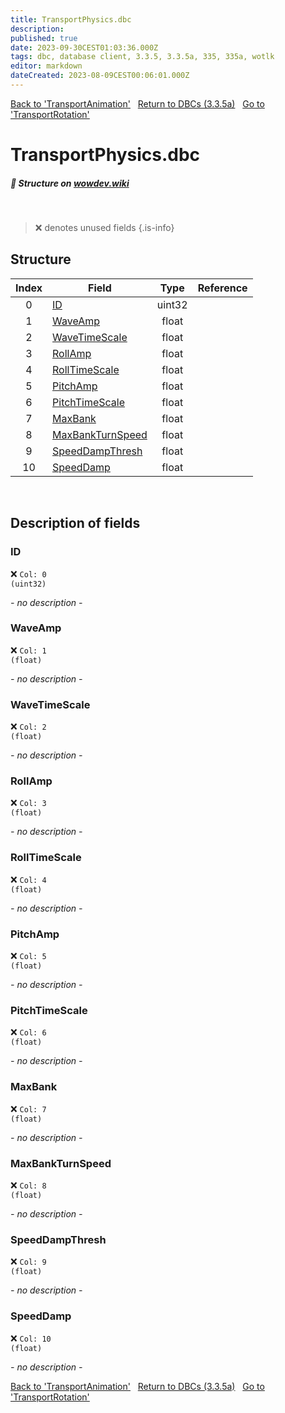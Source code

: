 ```yaml
---
title: TransportPhysics.dbc
description:
published: true
date: 2023-09-30CEST01:03:36.000Z
tags: dbc, database client, 3.3.5, 3.3.5a, 335, 335a, wotlk
editor: markdown
dateCreated: 2023-08-09CEST00:06:01.000Z
---
```

<a href="https://trinitycore.info/files/DBC/335/transportanimation" class="mt-5 v-btn v-btn--depressed v-btn--flat v-btn--outlined theme--light v-size--default darkblue--text text--lighten-3"><span class="v-btn__content"><i aria-hidden="true" class="v-icon notranslate v-icon--left mdi mdi-arrow-left theme--light"></i><span>Back to 'TransportAnimation'</span></span></a>&nbsp;&nbsp;&nbsp;<a href="https://trinitycore.info/files/DBC/335/DBC" class="mt-5 v-btn v-btn--depressed v-btn--flat v-btn--outlined theme--light v-size--default darkblue--text text--lighten-3"><span class="v-btn__content"><i aria-hidden="true" class="v-icon notranslate v-icon--left mdi mdi-home-outline theme--light"></i><span>Return to DBCs (3.3.5a)</span></span></a>&nbsp;&nbsp;&nbsp;<a href="https://trinitycore.info/files/DBC/335/transportrotation" class="mt-5 v-btn v-btn--depressed v-btn--flat v-btn--outlined theme--light v-size--default darkblue--text text--lighten-3"><span class="v-btn__content"><span>Go to 'TransportRotation'</span><i aria-hidden="true" class="v-icon notranslate v-icon--right mdi mdi-arrow-right theme--light"></i></span></a>

# TransportPhysics.dbc
##### :pencil: Structure on [wowdev.wiki](https://wowdev.wiki/DB/TransportPhysics)
&nbsp;

> :x: denotes unused fields
{.is-info}


## Structure

| Index | Field | Type | Reference |
| :---: | --- | :---: | --- |
| 0 | [ID](#id-alt) | uint32 |  |
| 1 | [WaveAmp](#waveamp) | float |  |
| 2 | [WaveTimeScale](#wavetimescale) | float |  |
| 3 | [RollAmp](#rollamp) | float |  |
| 4 | [RollTimeScale](#rolltimescale) | float |  |
| 5 | [PitchAmp](#pitchamp) | float |  |
| 6 | [PitchTimeScale](#pitchtimescale) | float |  |
| 7 | [MaxBank](#maxbank) | float |  |
| 8 | [MaxBankTurnSpeed](#maxbankturnspeed) | float |  |
| 9 | [SpeedDampThresh](#speeddampthresh) | float |  |
| 10 | [SpeedDamp](#speeddamp) | float |  |
&nbsp;
## Description of fields

### ID <!-- {#id-alt} -->
:x: <code>Col: 0 (uint32)</code>

*- no description -*
&nbsp;

### WaveAmp
:x: <code>Col: 1 (float)</code>

*- no description -*
&nbsp;

### WaveTimeScale
:x: <code>Col: 2 (float)</code>

*- no description -*
&nbsp;

### RollAmp
:x: <code>Col: 3 (float)</code>

*- no description -*
&nbsp;

### RollTimeScale
:x: <code>Col: 4 (float)</code>

*- no description -*
&nbsp;

### PitchAmp
:x: <code>Col: 5 (float)</code>

*- no description -*
&nbsp;

### PitchTimeScale
:x: <code>Col: 6 (float)</code>

*- no description -*
&nbsp;

### MaxBank
:x: <code>Col: 7 (float)</code>

*- no description -*
&nbsp;

### MaxBankTurnSpeed
:x: <code>Col: 8 (float)</code>

*- no description -*
&nbsp;

### SpeedDampThresh
:x: <code>Col: 9 (float)</code>

*- no description -*
&nbsp;

### SpeedDamp
:x: <code>Col: 10 (float)</code>

*- no description -*
&nbsp;

<a href="https://trinitycore.info/files/DBC/335/transportanimation" class="mt-5 v-btn v-btn--depressed v-btn--flat v-btn--outlined theme--light v-size--default darkblue--text text--lighten-3"><span class="v-btn__content"><i aria-hidden="true" class="v-icon notranslate v-icon--left mdi mdi-arrow-left theme--light"></i><span>Back to 'TransportAnimation'</span></span></a>&nbsp;&nbsp;&nbsp;<a href="https://trinitycore.info/files/DBC/335/DBC" class="mt-5 v-btn v-btn--depressed v-btn--flat v-btn--outlined theme--light v-size--default darkblue--text text--lighten-3"><span class="v-btn__content"><i aria-hidden="true" class="v-icon notranslate v-icon--left mdi mdi-home-outline theme--light"></i><span>Return to DBCs (3.3.5a)</span></span></a>&nbsp;&nbsp;&nbsp;<a href="https://trinitycore.info/files/DBC/335/transportrotation" class="mt-5 v-btn v-btn--depressed v-btn--flat v-btn--outlined theme--light v-size--default darkblue--text text--lighten-3"><span class="v-btn__content"><span>Go to 'TransportRotation'</span><i aria-hidden="true" class="v-icon notranslate v-icon--right mdi mdi-arrow-right theme--light"></i></span></a>
